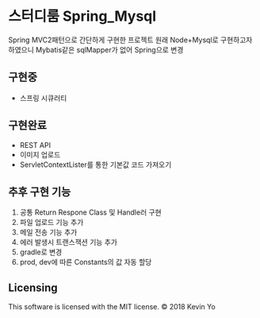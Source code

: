 ﻿# 스터디룸 Spring_Mysql
Spring MVC2패턴으로 간단하게 구현한 프로젝트
원래 Node+Mysql로 구현하고자 하였으니
Mybatis같은 sqlMapper가 없어 Spring으로 변경

## 구현중

- 스프링 시큐러티

## 구현완료

- REST API
- 이미지 업로드
- ServletContextLister를 통한 기본값 코드 가져오기

## 추후 구현 기능
1. 공통 Return Respone Class 및 Handle러 구현
2. 파일 업로드 기능 추가
3. 메일 전송 기능 추가
4. 에러 발생시 트랜스잭션 기능 추가
5. gradle로 변경
6. prod, dev에 따른 Constants의 값 자동 할당

## Licensing
This software is licensed with the MIT license.
© 2018 Kevin Yo